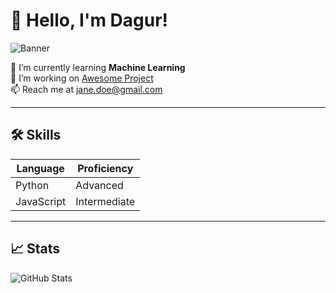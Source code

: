 # 👋 Hello, I'm Dagur!

![Banner](./banner.png)

🌱 I’m currently learning **Machine Learning**  
🔭 I’m working on [Awesome Project](https://github.com/your-repo)  
📫 Reach me at [jane.doe@gmail.com](mailto:jane.doe@gmail.com)

---

## 🛠 Skills

| Language      | Proficiency |
|---------------|-------------|
| Python        | Advanced    |
| JavaScript    | Intermediate|

---

## 📈 Stats

![GitHub Stats](https://github-readme-stats.vercel.app/api?username=jane-doe&show_icons=true&theme=radical)


<!--
**dagurmo/dagurmo** is a ✨ _special_ ✨ repository because its `README.md` (this file) appears on your GitHub profile.

Here are some ideas to get you started:

- 🔭 I’m currently working on ...
- 🌱 I’m currently learning ...
- 👯 I’m looking to collaborate on ...
- 🤔 I’m looking for help with ...
- 💬 Ask me about ...
- 📫 How to reach me: ...
- 😄 Pronouns: ...
- ⚡ Fun fact: ...
-->
